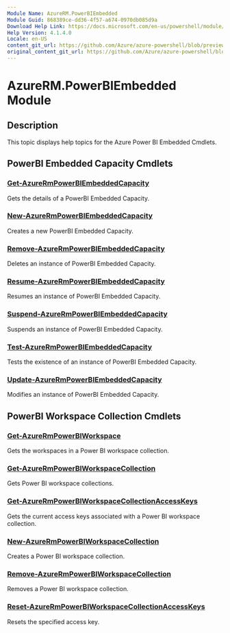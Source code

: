 ```yaml
---
Module Name: AzureRM.PowerBIEmbedded
Module Guid: 868389ce-dd36-4f57-a674-0970db085d9a
Download Help Link: https://docs.microsoft.com/en-us/powershell/module/azurerm.powerbiembedded
Help Version: 4.1.4.0
Locale: en-US
content_git_url: https://github.com/Azure/azure-powershell/blob/preview/src/ResourceManager/PowerBIEmbedded/Commands.Management.PowerBIEmbedded/help/AzureRM.PowerBIEmbedded.md
original_content_git_url: https://github.com/Azure/azure-powershell/blob/preview/src/ResourceManager/PowerBIEmbedded/Commands.Management.PowerBIEmbedded/help/AzureRM.PowerBIEmbedded.md
---
```


# AzureRM.PowerBIEmbedded Module
## Description
This topic displays help topics for the Azure Power BI Embedded Cmdlets.

## PowerBI Embedded Capacity Cmdlets
### [Get-AzureRmPowerBIEmbeddedCapacity](Get-AzureRmPowerBIEmbeddedCapacity.md)
Gets the details of a PowerBI Embedded Capacity.

### [New-AzureRmPowerBIEmbeddedCapacity](New-AzureRmPowerBIEmbeddedCapacity.md)
Creates a new PowerBI Embedded Capacity.

### [Remove-AzureRmPowerBIEmbeddedCapacity](Remove-AzureRmPowerBIEmbeddedCapacity.md)
Deletes an instance of PowerBI Embedded Capacity.

### [Resume-AzureRmPowerBIEmbeddedCapacity](Resume-AzureRmPowerBIEmbeddedCapacity.md)
Resumes an instance of PowerBI Embedded Capacity.

### [Suspend-AzureRmPowerBIEmbeddedCapacity](Suspend-AzureRmPowerBIEmbeddedCapacity.md)
Suspends an instance of PowerBI Embedded Capacity.

### [Test-AzureRmPowerBIEmbeddedCapacity](Test-AzureRmPowerBIEmbeddedCapacity.md)
Tests the existence of an instance of PowerBI Embedded Capacity.

### [Update-AzureRmPowerBIEmbeddedCapacity](Update-AzureRmPowerBIEmbeddedCapacity.md)
Modifies an instance of PowerBI Embedded Capacity.


## PowerBI Workspace Collection Cmdlets
### [Get-AzureRmPowerBIWorkspace](Get-AzureRmPowerBIWorkspace.md)
Gets the workspaces in a Power BI workspace collection.

### [Get-AzureRmPowerBIWorkspaceCollection](Get-AzureRmPowerBIWorkspaceCollection.md)
Gets Power BI workspace collections.

### [Get-AzureRmPowerBIWorkspaceCollectionAccessKeys](Get-AzureRmPowerBIWorkspaceCollectionAccessKeys.md)
Gets the current access keys associated with a Power BI workspace collection.

### [New-AzureRmPowerBIWorkspaceCollection](New-AzureRmPowerBIWorkspaceCollection.md)
Creates a Power BI workspace collection.

### [Remove-AzureRmPowerBIWorkspaceCollection](Remove-AzureRmPowerBIWorkspaceCollection.md)
Removes a Power BI workspace collection.

### [Reset-AzureRmPowerBIWorkspaceCollectionAccessKeys](Reset-AzureRmPowerBIWorkspaceCollectionAccessKeys.md)
Resets the specified access key.

